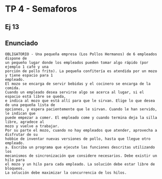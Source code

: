 # TP 4 - Semaforos

## Ej 13
## Enunciado
    OBLIGATORIO - Una pequeña empresa (Los Pollos Hermanos) de 6 empleados dispone de
    un pequeño lugar donde los empleados pueden tomar algo rápido (por ejemplo 1 café y una
    porción de pollo frito). La pequeña confitería es atendida por un mozo y tiene espacio para 1
    empleado.
    El mozo se encarga de servir bebidas y el cocinero se encarga de la comida.
    Cuando un empleado desea servirse algo se acerca al lugar, si el espacio está libre se queda,
    e indica al mozo que está allí para que le sirvan. Elige lo que desea de una pequeña lista de
    opciones, y espera pacientemente que le sirvan. Cuando le han servido, le indican que
    puede empezar a comer. El empleado come y cuando termina deja la silla libre, agradece al
    mozo y vuelve a trabajar.
    Por su parte el mozo, cuando no hay empleados que atender, aprovecha a disfrutar de su
    hobbie de inventar nuevas versiones de pollo, hasta que llegue otro empleado.
    a. Escriba un programa que ejecute las funciones descritas utilizando los
    mecanismos de sincronización que considere necesarios. Debe existir un hilo para
    el mozo y un hilo para cada empleado. La solución debe estar libre de bloqueos.
    La solución debe maximizar la concurrencia de los hilos.